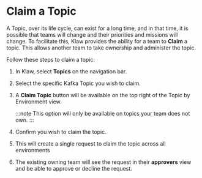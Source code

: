 # Claim a Topic

A Topic, over its life cycle, can exist for a long time, and in that
time, it is possible that teams will change and their priorities and
missions will change. To facilitate this, Klaw provides the ability for
a team to **Claim** a topic. This allows another team to take ownership
and administer the topic.

Follow these steps to claim a topic:

1. In Klaw, select **Topics** on the navigation bar.
2. Select the specific Kafka Topic you wish to claim.
3. A **Claim Topic** button will be available on the top right of the
   Topic by Environment view.

   :::note
   This option will only be available on topics your team does not own.
   :::

4. Confirm you wish to claim the topic.
5. This will create a single request to claim the topic across all
   environments
6. The existing owning team will see the request in their **approvers**
   view and be able to approve or decline the request.
